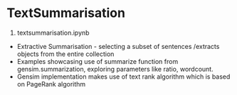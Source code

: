 # TextSummarisation

1. textsummarisation.ipynb 
* Extractive Summarisation - selecting a subset of sentences /extracts objects from the entire collection
* Examples showcasing use of summarize function from gensim.summarization, exploring parameters like ratio, wordcount. 
* Gensim implementation makes use of text rank algorithm which is based on PageRank algorithm
